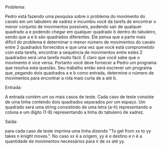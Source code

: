 Problema:

Pedro está fazendo uma pesquisa sobre o problema do movimento do cavalo em um tabuleiro de xadrez e incumbiu você da tarefa de encontrar o menor conjunto de movimentos possíveis, podendo sair de qualquer quadrado a e podendo chegar em qualquer quadrado b dentro do tabuleiro, sendo que a e b são quadrados diferentes. Ele pensa que a parte mais difícil do problema é determinar o menor número de movimentos do cavalo entre 2 quadrados fornecidos e que uma vez que você está comprometido com esta tarefa, encontrar a sequência de movimentos entre estes 2 quadrados será uma tarefa muito fácil.
É claro que você sabe que o movimento é vice versa. Portanto você deve fornecer a Pedro um programa que resolva esta questão.
Seu trabalho então será escrever um programa que, pegando dois quadrados a e b como entrada, determine o número de movimentos para encontrar a rota mais curta de a até b.

Entrada:

A entrada contém um ou mais casos de teste. Cada caso de teste consiste de uma linha contendo dois quadrados separados por um espaço. Um quadrado será uma string consistindo de uma letra (a-h) representando a coluna e um dígito (1-8) representando a linha do tabuleiro de xadrez.

Saída:

para cada caso de teste imprima uma linha dizendo "To get from xx to yy takes n knight moves.". No caso xx é a origem, yy é o destino e n é a quantidade de movimentos necessários para ir de xx até yy.
